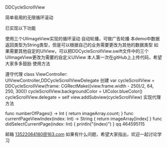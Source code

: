 DDCycleScrollView

简单易用的无限循环滚动

已实现以下功能

使用三个UIImageView实现的循环滚动
自动轮播，可做广告轮播
本demo中数据返回类型为String类型，但是可以根据自己的业务需要更改为其他的数据类型
如果需要其他自定的UIView，可以把DDCycleScrollView.swift文件中的三个UIImageView更改为需要的自定义UIView
本人第一次在gitHub上上传代码，希望大家多多鼓励
使用方法

遵守代理
class ViewController: UIViewController,DDCycleScrollViewDelegate
创建
var cycleScrollView = DDCycleScrollView(frame: CGRectMake((view.frame.width - 250)/2, 64, 250, 300))
      cycleScrollView.backgroundColor = UIColor.blueColor()
      cycleScrollView.delegate = self
      view.addSubview(cycleScrollView)
实现代理方法

func numberOfPages() -> Int {
      return imageArray.count;
  }
  func currentPageViewIndex(index: Int) -> String {
      return imageArray[index]
  }
  func didSelectCurrentPage(index: Int) {
      println("\(index)")
  }
qq 464595115

邮箱 13522064180@163.com
如果有什么问题，希望大家指出，欢迎一起讨论学习
